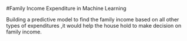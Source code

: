 #Family Income Expenditure in Machine Learning 

Building a predictive model to find the family income  based on all other
types of expenditures ,it would help the house hold to make decision on family income.
